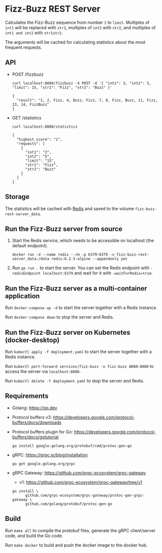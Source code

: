 # Fizz-Buzz REST Server

Calculates the Fizz-Buzz sequence from number `1` to `limit`. Multiples of `int1` will be replaced with `str1`,
multiples of `int2` with `str2`, and multiples of `int1 and int2` with `str1str2`.

The arguments will be cached for calculating statistics about the most frequent requests.

## API

- POST /fizzbuzz

  ```shell
  curl localhost:8080/fizzbuzz -X POST -d '{ "int1": 3, "int2": 5, "limit": 15, "str1": "Fizz", "str2": "Buzz" }'
  ```

  ```
  {
    "result": "1, 2, Fizz, 4, Buzz, Fizz, 7, 8, Fizz, Buzz, 11, Fizz, 13, 14, FizzBuzz"
  }
  ```

- GET /statistics

  ```shell
  curl localhost:8080/statistics
  ```

  ```
  {
    "highest_score": "1",
    "requests": [
      {
        "int1": "3",
        "int2": "5",
        "limit": "15",
        "str1": "Fizz",
        "str2": "Buzz"
      }
    ]
  }
  ```

## Storage

The statistics will be cached with [Redis](https://redis.io/) and saved to the volume `fizz-buzz-rest-server_data`.

## Run the Fizz-Buzz server from source

1. Start the Redis service, which needs to be accessible on localhost (the default endpoint).

   ```shell
   docker run -d --name redis --rm -p 6379:6379 -v fizz-buzz-rest-server_data:/data redis:6.2.5-alpine --appendonly yes
   ```
2. Run `go run .` to start the server. You can set the Redis endpoint with `-redisEndpoint localhost:6379` and wait for
   it with `-waitForRedis=true`.

## Run the Fizz-Buzz server as a multi-container application

Run `docker-compose up -d` to start the server together with a Redis instance.

Run `docker-compose down` to stop the server and Redis.

## Run the Fizz-Buzz server on Kubernetes (docker-desktop)

Run `kubectl apply -f deployment.yaml` to start the server together with a Redis instance.

Run `kubectl port-forward services/fizz-buzz -n fizz-buzz 8080:8080` to access the server via `localhost:8080`.

Run `kubectl delete -f deployment.yaml` to stop the server and Redis.

## Requirements

- Golang: https://go.dev

- Protocol buffers v3: https://developers.google.com/protocol-buffers/docs/downloads

- Protocol buffers plugin for Go: https://developers.google.com/protocol-buffers/docs/gotutorial

  ```shell
  go install google.golang.org/protobuf/cmd/protoc-gen-go
  ```

- gRPC: https://grpc.io/blog/installation

  ```shell
  go get google.golang.org/grpc
  ```

- gRPC Gateway: https://github.com/grpc-ecosystem/grpc-gateway
    - v1: https://github.com/grpc-ecosystem/grpc-gateway/tree/v1

  ```shell
  go install \
        github.com/grpc-ecosystem/grpc-gateway/protoc-gen-grpc-gateway \
        github.com/golang/protobuf/protoc-gen-go
  ```

## Build

Run `make all` to compile the protobuf files, generate the gRPC client/server code, and build the Go code.

Run `make docker` to build and push the docker image to the docker hub.
